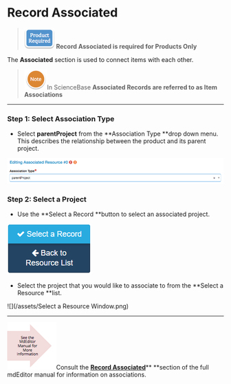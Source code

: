 # Record Associated

> ![](/assets/product_required_small.png) **Record Associated is required for Products Only**

The **Associated** section is used to connect items with each other.

> ![](/assets/NoteSmall.png)In ScienceBase **Associated Records **are referred to as** Item Associations**



---

### Step 1: Select Association Type

* Select **parentProject** from the **Association Type **drop down menu. This describes the relationship between the product and its parent project.

![](/assets/parentProject_association_lcc.png)

### Step 2: Select a Project

* Use the **Select a Record **button to select an associated project.

![](/assets/Select_a_Record_Button.png)

* Select the project that you would like to associate to from the **Select a Resource **list.

![](/assets/Select a Resource Window.png)

---

![](/assets/see_full_manual_for.png)Consult the [**Record Associated**](https://adiwg.gitbooks.io/mdeditor/content/record/edit/record-associated.html)** **section of the full mdEditor manual for information on associations.

